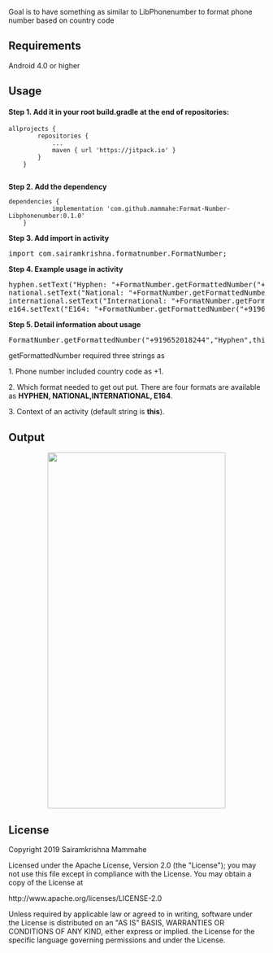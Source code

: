 <p>Goal is to have something as similar to LibPhonenumber to format phone number based on country code</p>
<h2><strong>Requirements</strong></h2>
<p>Android 4.0 or higher&nbsp;</p>
<h2><strong> Usage</strong></h2>
<h4><strong>Step 1.&nbsp;</strong>Add it in your root build.gradle at the end of repositories:</h4>
<pre class="kode language-css code-toolbar"><code class=" kode language-css"><span class="token selector">allprojects</span> <span class="token punctuation">{</span>
		<span class="token selector">repositories</span> <span class="token punctuation">{</span>
			<span class="token selector">...
			maven</span> <span class="token punctuation">{</span> url <span class="token string">'https://jitpack.io'</span> <span class="token punctuation">}</span>
		<span class="token punctuation">}</span>
	<span class="token punctuation">}<br /><br /></span></code></pre>
<p><strong>Step 2.&nbsp;Add the dependency</strong></p>
<pre class="kode code-toolbar  language-css"><code id="depCodeGradle" class=" kode  language-css"><span class="token selector">dependencies</span> <span class="token punctuation">{</span>
	        implementation <span class="token string">'com.github.mammahe:Format-Number-Libphonenumber:0.1.0'</span>
	<span class="token punctuation">}</span></code></pre>
<p><strong>Step 3. Add import in activity</strong></p>
<pre>import com.sairamkrishna.formatnumber.FormatNumber;</pre>
<p><strong>Step 4. Example usage in activity</strong></p>
<pre>hyphen.setText("Hyphen: "+FormatNumber.getFormattedNumber("+919652018244","Hyphen",this));<br />national.setText("National: "+FormatNumber.getFormattedNumber("+919652018244","National",this));<br />international.setText("International: "+FormatNumber.getFormattedNumber("+919652018244","International",this));<br />e164.setText("E164: "+FormatNumber.getFormattedNumber("+919652018244","E164",this));</pre>
<p><strong>Step 5. Detail information about usage</strong></p>
<pre>FormatNumber.getFormattedNumber("+919652018244","Hyphen",this);</pre>
<p>getFormattedNumber required three strings as&nbsp;</p>
<p>1. Phone number included country code as +1.</p>
<p>2. Which format needed to get out put. There are four formats are available as <strong>HYPHEN, NATIONAL,INTERNATIONAL, E164</strong>.<strong>&nbsp;</strong></p>
<p>3. Context of an activity (default string is <strong>this</strong>).</p>
<h2>Output</h2>
<p><img style="display: block; margin-left: auto; margin-right: auto;" src="https://user-images.githubusercontent.com/39652440/61815603-3f19d480-ae68-11e9-8360-4e2aeb276823.png" alt="" width="350" height="700" /></p>
<h2>License</h2>
<p>Copyright 2019 Sairamkrishna Mammahe</p>
<p>Licensed under the Apache License, Version 2.0 (the "License"); you may not use this file except in compliance with the License. You may obtain a copy of the License at</p>
<p>http://www.apache.org/licenses/LICENSE-2.0</p>
<p>Unless required by applicable law or agreed to in writing, software under the License is distributed on an "AS IS" BASIS, WARRANTIES OR CONDITIONS OF ANY KIND, either express or implied. the License for the specific language governing permissions and under the License.</p>
